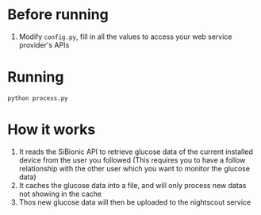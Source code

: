 
# Before running
1. Modify `config.py`, fill in all the values to access your web service provider's APIs

# Running
```
python process.py
```

# How it works
1. It reads the SiBionic API to retrieve glucose data of the current installed device from the user you followed (This requires you to have a follow relationship with the other user which you want to monitor the glucose data)
2. It caches the glucose data into a file, and will only process new datas not showing in the cache
3. Thos new glucose data will then be uploaded to the nightscout service
